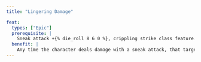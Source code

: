```yaml
---
title: "Lingering Damage"

feat:
  types: ["Epic"]
  prerequisite: |
    Sneak attack +{% die_roll 8 6 0 %}, crippling strike class feature.
  benefit: |
    Any time the character deals damage with a sneak attack, that target takes damage equal to the character's sneak attack bonus damage on the character's next turn as well.
---
```

